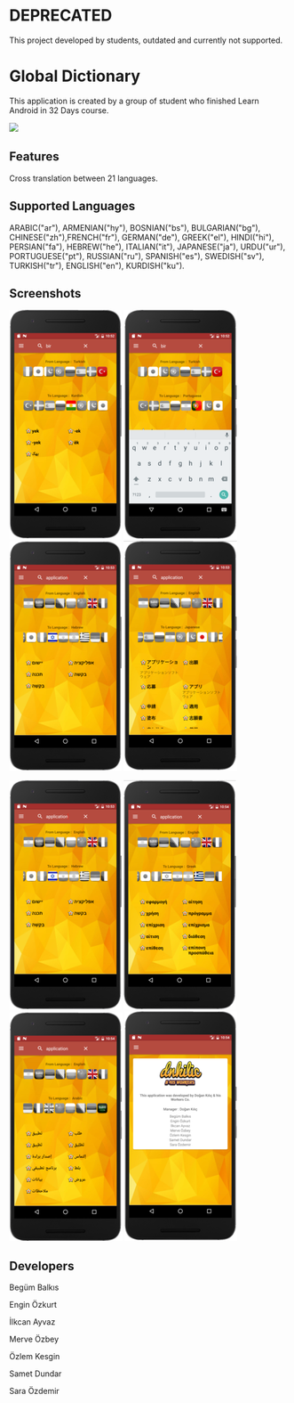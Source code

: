 # DEPRECATED
This project developed by students, outdated and currently not supported.

# Global Dictionary
This application is created by a group of student who finished Learn Android in 32 Days course.

<a href="https://play.google.com/store/apps/details?id=com.dnkilic.gictionary" alt="Download from Google Play">
  <img src="http://www.android.com/images/brand/android_app_on_play_large.png">
</a>


Features
--------

Cross translation between 21 languages.

Supported Languages
--------

ARABIC("ar"), ARMENIAN("hy"), BOSNIAN("bs"), BULGARIAN("bg"), CHINESE("zh"),FRENCH("fr"), GERMAN("de"), GREEK("el"), HINDI("hi"), PERSIAN("fa"), HEBREW("he"), ITALIAN("it"), JAPANESE("ja"), URDU("ur"), PORTUGUESE("pt"), RUSSIAN("ru"), SPANISH("es"), SWEDISH("sv"), TURKISH("tr"), ENGLISH("en"), KURDISH("ku").

Screenshots
--------

![](screenshots/oie_transparent.png)  ![](screenshots/oie_transparent-2.png)  ![](screenshots/oie_transparent-5.png)  ![](screenshots/oie_transparent-4.png)

![](screenshots/oie_transparent-5.png)  ![](screenshots/oie_transparent-6.png)  ![](screenshots/oie_transparent-7.png)  ![](screenshots/oie_transparent-8.png)

Developers
--------
Begüm Balkıs

Engin Özkurt

İlkcan Ayvaz

Merve Özbey

Özlem Kesgin

Samet Dundar

Sara Özdemir
